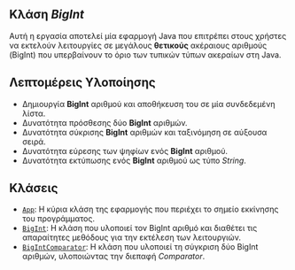 ## Κλάση *BigInt*

Αυτή η εργασία αποτελεί μία εφαρμογή Java που επιτρέπει στους χρήστες να εκτελούν λειτουργίες σε μεγάλους **θετικούς** ακέραιους αριθμούς (BigInt) που υπερβαίνουν το όριο των τυπικών τύπων ακεραίων στη Java. 
## Λεπτομέρεις Υλοποίησης

- Δημιουργία **BigInt** αριθμού και αποθήκευση του σε μία συνδεδεμένη λίστα.
- Δυνατότητα πρόσθεσης δύο **BigInt** αριθμών.
- Δυνατότητα σύκρισης **BigInt** αριθμών και ταξινόμηση σε αύξουσα σειρά.
- Δυνατότητα εύρεσης των ψηφίων ενός **BigInt** αριθμού.
- Δυνατότητα εκτύπωσης ενός **BigInt** αριθμού ως τύπο *String*.

## Κλάσεις

- [`App`](src/App.java): Η κύρια κλάση της εφαρμογής που περιέχει το σημείο εκκίνησης του προγράμματος.
- [`BigInt`](src/BigInt.java): Η κλάση που υλοποιεί τον BigInt αριθμό και διαθέτει τις απαραίτητες μεθόδους για την εκτέλεση των λειτουργιών.
- [`BigIntComparator`](src/BigIntComparator.java): Η κλάση που υλοποιεί τη σύγκριση δύο BigInt αριθμών, υλοποιώντας την διεπαφή *Comparator*.
